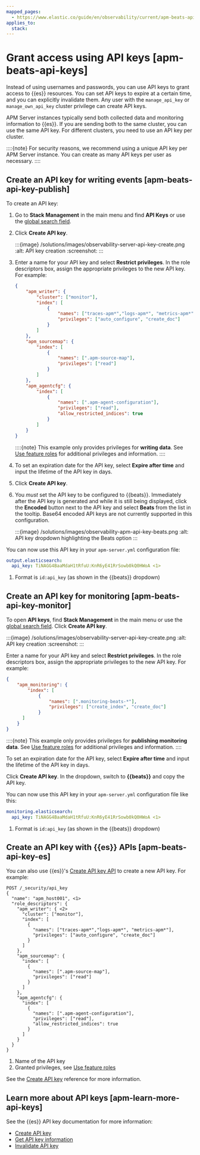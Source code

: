 ```yaml
---
mapped_pages:
  - https://www.elastic.co/guide/en/observability/current/apm-beats-api-keys.html
applies_to:
  stack:
---
```


# Grant access using API keys [apm-beats-api-keys]

Instead of using usernames and passwords, you can use API keys to grant access to {{es}} resources. You can set API keys to expire at a certain time, and you can explicitly invalidate them. Any user with the `manage_api_key` or `manage_own_api_key` cluster privilege can create API keys.

APM Server instances typically send both collected data and monitoring information to {{es}}. If you are sending both to the same cluster, you can use the same API key. For different clusters, you need to use an API key per cluster.

::::{note}
For security reasons, we recommend using a unique API key per APM Server instance. You can create as many API keys per user as necessary.
::::

## Create an API key for writing events [apm-beats-api-key-publish]

To create an API key:

1. Go to **Stack Management** in the main menu and find **API Keys** or use the [global search field](/explore-analyze/find-and-organize/find-apps-and-objects.md).
2. Click **Create API key**.

    :::{image} /solutions/images/observability-server-api-key-create.png
    :alt: API key creation
    :screenshot:
    :::

3. Enter a name for your API key and select **Restrict privileges**. In the role descriptors box, assign the appropriate privileges to the new API key. For example:

    ```json
    {
        "apm_writer": {
            "cluster": ["monitor"],
            "index": [
                {
                    "names": ["traces-apm*","logs-apm*", "metrics-apm*"],
                    "privileges": ["auto_configure", "create_doc"]
                }
            ]
        },
        "apm_sourcemap": {
            "index": [
                {
                    "names": [".apm-source-map"],
                    "privileges": ["read"]
                }
            ]
        },
        "apm_agentcfg": {
            "index": [
                {
                    "names": [".apm-agent-configuration"],
                    "privileges": ["read"],
                    "allow_restricted_indices": true
                }
            ]
        }
    }
    ```

    ::::{note}
    This example only provides privileges for **writing data**. See [Use feature roles](create-assign-feature-roles-to-apm-server-users.md) for additional privileges and information.
    ::::

4. To set an expiration date for the API key, select **Expire after time** and input the lifetime of the API key in days.
5. Click **Create API key**.
6. You *must* set the API key to be configured to {{beats}}. Immediately after the API key is generated and while it is still being displayed, click the **Encoded** button next to the API key and select **Beats** from the list in the tooltip. Base64 encoded API keys are not currently supported in this configuration.

    :::{image} /solutions/images/observability-apm-api-key-beats.png
    :alt: API key dropdown highlighting the Beats option
    :::

You can now use this API key in your `apm-server.yml` configuration file:

```yaml
output.elasticsearch:
  api_key: TiNAGG4BaaMdaH1tRfuU:KnR6yE41RrSowb0kQ0HWoA <1>
```

1. Format is `id:api_key` (as shown in the {{beats}} dropdown)

## Create an API key for monitoring [apm-beats-api-key-monitor]

To open **API keys**, find **Stack Management** in the main menu or use the [global search field](/explore-analyze/find-and-organize/find-apps-and-objects.md). Click **Create API key**.

:::{image} /solutions/images/observability-server-api-key-create.png
:alt: API key creation
:screenshot:
:::

Enter a name for your API key and select **Restrict privileges**. In the role descriptors box, assign the appropriate privileges to the new API key. For example:

```json
{
    "apm_monitoring": {
        "index": [
            {
                "names": [".monitoring-beats-*"],
                "privileges": ["create_index", "create_doc"]
            }
      ]
    }
}
```

::::{note}
This example only provides privileges for **publishing monitoring data**. See [Use feature roles](create-assign-feature-roles-to-apm-server-users.md) for additional privileges and information.
::::

To set an expiration date for the API key, select **Expire after time** and input the lifetime of the API key in days.

Click **Create API key**. In the dropdown, switch to **{{beats}}** and copy the API key.

You can now use this API key in your `apm-server.yml` configuration file like this:

```yaml
monitoring.elasticsearch:
  api_key: TiNAGG4BaaMdaH1tRfuU:KnR6yE41RrSowb0kQ0HWoA <1>
```

1. Format is `id:api_key` (as shown in the {{beats}} dropdown)

## Create an API key with {{es}} APIs [apm-beats-api-key-es]

You can also use {{es}}'s [Create API key API](https://www.elastic.co/docs/api/doc/elasticsearch/operation/operation-security-create-api-key) to create a new API key. For example:

```console
POST /_security/api_key
{
  "name": "apm_host001", <1>
  "role_descriptors": {
    "apm_writer": { <2>
      "cluster": ["monitor"],
      "index": [
        {
          "names": ["traces-apm*","logs-apm*", "metrics-apm*"],
          "privileges": ["auto_configure", "create_doc"]
        }
      ]
    },
    "apm_sourcemap": {
      "index": [
        {
          "names": [".apm-source-map"],
          "privileges": ["read"]
        }
      ]
    },
    "apm_agentcfg": {
      "index": [
        {
          "names": [".apm-agent-configuration"],
          "privileges": ["read"],
          "allow_restricted_indices": true
        }
      ]
    }
  }
}
```

1. Name of the API key
2. Granted privileges, see [Use feature roles](create-assign-feature-roles-to-apm-server-users.md)

See the [Create API key](https://www.elastic.co/docs/api/doc/elasticsearch/operation/operation-security-create-api-key) reference for more information.

## Learn more about API keys [apm-learn-more-api-keys]

See the {{es}} API key documentation for more information:

* [Create API key](https://www.elastic.co/docs/api/doc/elasticsearch/operation/operation-security-create-api-key)
* [Get API key information](https://www.elastic.co/docs/api/doc/elasticsearch/operation/operation-security-get-api-key)
* [Invalidate API key](https://www.elastic.co/docs/api/doc/elasticsearch/operation/operation-security-invalidate-api-key)
